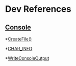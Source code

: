 # Dev References #
## [Console](https://msdn.microsoft.com/en-us/library/windows/desktop/ms682087%28v=vs.85%29.aspx) ##
*[CreateFile()](https://msdn.microsoft.com/en-us/library/windows/desktop/aa363858%28v=vs.85%29.aspx)

*[CHAR_INFO](https://msdn.microsoft.com/de-de/library/windows/desktop/ms682013%28v=vs.85%29.aspx)

*[WriteConsoleOutput](https://msdn.microsoft.com/en-us/library/windows/desktop/ms687404%28v=vs.85%29.aspx)